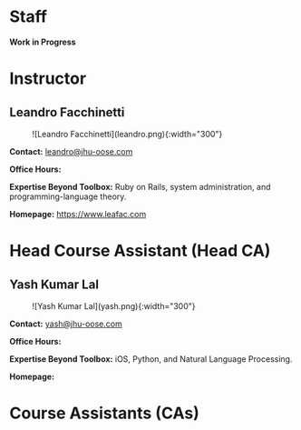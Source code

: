 Staff
=====

**Work in Progress**

Instructor
==========

Leandro Facchinetti
-------------------

<figure markdown="1">
![Leandro Facchinetti](leandro.png){:width="300"}
</figure>

**Contact:** <leandro@jhu-oose.com>

**Office Hours:** <!-- TODO: -->

**Expertise Beyond Toolbox:** Ruby on Rails, system administration, and programming-language theory.

**Homepage:** <https://www.leafac.com>

Head Course Assistant (Head CA)
===============================

Yash Kumar Lal
--------------

<figure markdown="1">
![Yash Kumar Lal](yash.png){:width="300"}
</figure>

**Contact:** <yash@jhu-oose.com>

**Office Hours:** <!-- TODO: -->

**Expertise Beyond Toolbox:** iOS, Python, and Natural Language Processing.

**Homepage:** <!-- TODO: -->

Course Assistants (CAs)
=======================

<!-- TODO: -->

